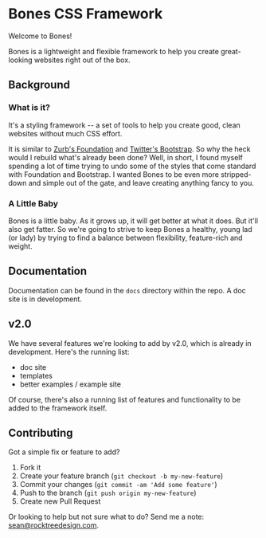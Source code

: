 # Bones CSS Framework

Welcome to Bones!

Bones is a lightweight and flexible framework to help you create great-looking websites right out of the box.

## Background

### What is it?

It's a styling framework -- a set of tools to help you create good, clean websites without much CSS effort. 

It is similar to [Zurb's Foundation](http://foundation.zurb.com/) and [Twitter's Bootstrap](http://twitter.github.io/bootstrap/). So why the heck would I rebuild what's already been done? Well, in short, I found myself spending a lot of time trying to undo some of the styles that come standard with Foundation and Bootstrap. I wanted Bones to be even more stripped-down and simple out of the gate, and leave creating anything fancy to you.

### A Little Baby

Bones is a little baby. As it grows up, it will get better at what it does. But it'll also get fatter. So we're going to strive to keep Bones a healthy, young lad (or lady) by trying to find a balance between flexibility, feature-rich and weight.

## Documentation

Documentation can be found in the `docs` directory within the repo. A doc site is in development.

## v2.0

We have several features we're looking to add by v2.0, which is already in development. Here's the running list:

* doc site
* templates
* better examples / example site

Of course, there's also a running list of features and functionality to be added to the framework itself.

## Contributing

Got a simple fix or feature to add?

1. Fork it
2. Create your feature branch (`git checkout -b my-new-feature`)
3. Commit your changes (`git commit -am 'Add some feature'`)
4. Push to the branch (`git push origin my-new-feature`)
5. Create new Pull Request

Or looking to help but not sure what to do? Send me a note: [sean@rocktreedesign.com](mailto:sean@rocktreedesign.com).
